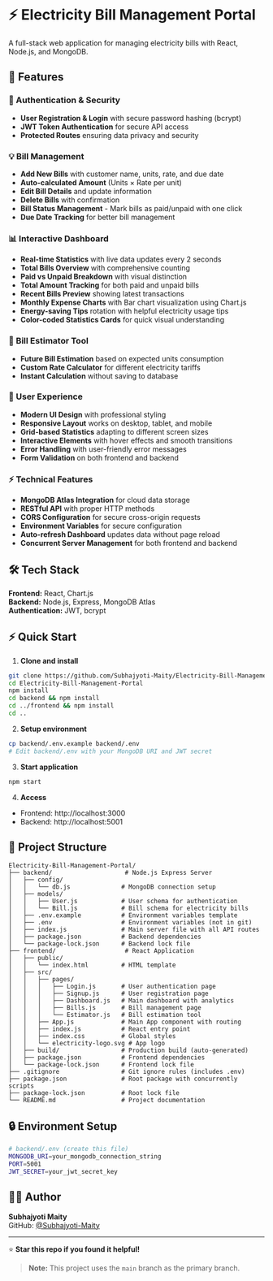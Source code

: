 # ⚡ Electricity Bill Management Portal

A full-stack web application for managing electricity bills with React, Node.js, and MongoDB.

## 🚀 Features

### 🔐 Authentication & Security
- **User Registration & Login** with secure password hashing (bcrypt)
- **JWT Token Authentication** for secure API access
- **Protected Routes** ensuring data privacy and security

### 💡 Bill Management
- **Add New Bills** with customer name, units, rate, and due date
- **Auto-calculated Amount** (Units × Rate per unit)
- **Edit Bill Details** and update information
- **Delete Bills** with confirmation
- **Bill Status Management** - Mark bills as paid/unpaid with one click
- **Due Date Tracking** for better bill management

### 📊 Interactive Dashboard
- **Real-time Statistics** with live data updates every 2 seconds
- **Total Bills Overview** with comprehensive counting
- **Paid vs Unpaid Breakdown** with visual distinction
- **Total Amount Tracking** for both paid and unpaid bills
- **Recent Bills Preview** showing latest transactions
- **Monthly Expense Charts** with Bar chart visualization using Chart.js
- **Energy-saving Tips** rotation with helpful electricity usage tips
- **Color-coded Statistics Cards** for quick visual understanding

### 🧮 Bill Estimator Tool
- **Future Bill Estimation** based on expected units consumption
- **Custom Rate Calculator** for different electricity tariffs
- **Instant Calculation** without saving to database

### 🎨 User Experience
- **Modern UI Design** with professional styling
- **Responsive Layout** works on desktop, tablet, and mobile
- **Grid-based Statistics** adapting to different screen sizes
- **Interactive Elements** with hover effects and smooth transitions
- **Error Handling** with user-friendly error messages
- **Form Validation** on both frontend and backend

### ⚡ Technical Features
- **MongoDB Atlas Integration** for cloud data storage
- **RESTful API** with proper HTTP methods
- **CORS Configuration** for secure cross-origin requests
- **Environment Variables** for secure configuration
- **Auto-refresh Dashboard** updates data without page reload
- **Concurrent Server Management** for both frontend and backend

## 🛠️ Tech Stack

**Frontend:** React, Chart.js  
**Backend:** Node.js, Express, MongoDB Atlas  
**Authentication:** JWT, bcrypt

## ⚡ Quick Start

1. **Clone and install**
```bash
git clone https://github.com/Subhajyoti-Maity/Electricity-Bill-Management-Portal.git
cd Electricity-Bill-Management-Portal
npm install
cd backend && npm install
cd ../frontend && npm install
cd ..
```

2. **Setup environment**
```bash
cp backend/.env.example backend/.env
# Edit backend/.env with your MongoDB URI and JWT secret
```

3. **Start application**
```bash
npm start
```

4. **Access**
- Frontend: http://localhost:3000
- Backend: http://localhost:5001

## 📁 Project Structure
```
Electricity-Bill-Management-Portal/
├── backend/                    # Node.js Express Server
│   ├── config/
│   │   └── db.js              # MongoDB connection setup
│   ├── models/
│   │   ├── User.js            # User schema for authentication
│   │   └── Bill.js            # Bill schema for electricity bills
│   ├── .env.example           # Environment variables template
│   ├── .env                   # Environment variables (not in git)
│   ├── index.js               # Main server file with all API routes
│   ├── package.json           # Backend dependencies
│   └── package-lock.json      # Backend lock file
├── frontend/                   # React Application
│   ├── public/
│   │   └── index.html         # HTML template
│   ├── src/
│   │   ├── pages/
│   │   │   ├── Login.js       # User authentication page
│   │   │   ├── Signup.js      # User registration page
│   │   │   ├── Dashboard.js   # Main dashboard with analytics
│   │   │   ├── Bills.js       # Bill management page
│   │   │   └── Estimator.js   # Bill estimation tool
│   │   ├── App.js             # Main App component with routing
│   │   ├── index.js           # React entry point
│   │   ├── index.css          # Global styles
│   │   └── electricity-logo.svg # App logo
│   ├── build/                 # Production build (auto-generated)
│   ├── package.json           # Frontend dependencies
│   └── package-lock.json      # Frontend lock file
├── .gitignore                 # Git ignore rules (includes .env)
├── package.json               # Root package with concurrently scripts
├── package-lock.json          # Root lock file
└── README.md                  # Project documentation
```

## 🔒 Environment Setup
```bash
# backend/.env (create this file)
MONGODB_URI=your_mongodb_connection_string
PORT=5001
JWT_SECRET=your_jwt_secret_key
```

## 👨‍💻 Author

**Subhajyoti Maity**  
GitHub: [@Subhajyoti-Maity](https://github.com/Subhajyoti-Maity)

---

⭐ **Star this repo if you found it helpful!**

> **Note:** This project uses the `main` branch as the primary branch.